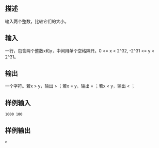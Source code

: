 ## 描述


输入两个整数，比较它们的大小。

## 输入


一行，包含两个整数x和y，中间用单个空格隔开。0 <= x < 2^32, -2^31 <= y < 2^31。

## 输出


一个字符。若x > y，输出 > ；若x = y，输出 = ；若x < y，输出 < ；

## 样例输入


```
1000 100
```


## 样例输出


```
>
```



